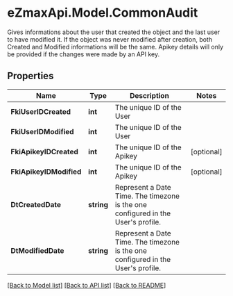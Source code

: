 # eZmaxApi.Model.CommonAudit
Gives informations about the user that created the object and the last user to have modified it.  If the object was never modified after creation, both Created and Modified informations will be the same.  Apikey details will only be provided if the changes were made by an API key.  

## Properties

Name | Type | Description | Notes
------------ | ------------- | ------------- | -------------
**FkiUserIDCreated** | **int** | The unique ID of the User | 
**FkiUserIDModified** | **int** | The unique ID of the User | 
**FkiApikeyIDCreated** | **int** | The unique ID of the Apikey | [optional] 
**FkiApikeyIDModified** | **int** | The unique ID of the Apikey | [optional] 
**DtCreatedDate** | **string** | Represent a Date Time. The timezone is the one configured in the User&#39;s profile. | 
**DtModifiedDate** | **string** | Represent a Date Time. The timezone is the one configured in the User&#39;s profile. | 

[[Back to Model list]](../README.md#documentation-for-models) [[Back to API list]](../README.md#documentation-for-api-endpoints) [[Back to README]](../README.md)

